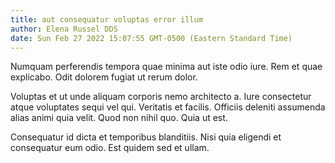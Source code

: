 ```yaml
---
title: aut consequatur voluptas error illum
author: Elena Russel DDS
date: Sun Feb 27 2022 15:07:55 GMT-0500 (Eastern Standard Time)
---
```

Numquam perferendis tempora quae minima aut iste odio iure. Rem et quae explicabo. Odit dolorem fugiat ut rerum dolor.

 Voluptas et ut unde aliquam corporis nemo architecto a. Iure consectetur atque voluptates sequi vel qui. Veritatis et facilis. Officiis deleniti assumenda alias animi quia velit. Quod non nihil quo. Quia ut est.

 Consequatur id dicta et temporibus blanditiis. Nisi quia eligendi et consequatur eum odio. Est quidem sed et ullam.